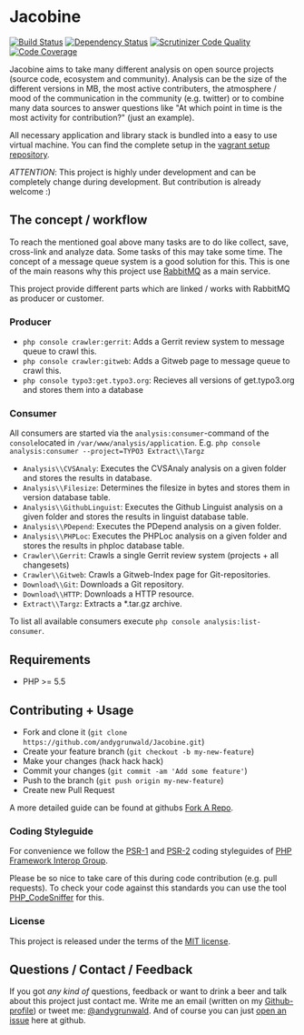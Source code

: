 # Jacobine

[![Build Status](https://travis-ci.org/andygrunwald/Jacobine.svg?branch=jacobine-rename)](https://travis-ci.org/andygrunwald/Jacobine)
[![Dependency Status](https://www.versioneye.com/user/projects/5357f76afe0d07a60c00013c/badge.png)](https://www.versioneye.com/user/projects/5357f76afe0d07a60c00013c)
[![Scrutinizer Code Quality](https://scrutinizer-ci.com/g/andygrunwald/Jacobine/badges/quality-score.png?s=ce1b08496df51dccb7fe58ba3ba084c13b5bccb1)](https://scrutinizer-ci.com/g/andygrunwald/Jacobine/)
[![Code Coverage](https://scrutinizer-ci.com/g/andygrunwald/Jacobine/badges/coverage.png?s=3128770a021cc50d581865aad3fb6225407ee574)](https://scrutinizer-ci.com/g/andygrunwald/Jacobine/)

Jacobine aims to take many different analysis on open source projects (source code, ecosystem and community).
Analysis can be the size of the different versions in MB, the most active contributers, the atmosphere / mood of the communication in the community (e.g. twitter) or to combine many data sources to answer questions like "At which point in time is the most activity for contribution?" (just an example).

All necessary application and library stack is bundled into a easy to use virtual machine.
You can find the complete setup in the [vagrant setup repository](https://github.com/andygrunwald/Jacobine-Vagrant).

*ATTENTION*:
This project is highly under development and can be completely change during development.
But contribution is already welcome :)

## The concept / workflow

To reach the mentioned goal above many tasks are to do like collect, save, cross-link and analyze data.
Some tasks of this may take some time. The concept of a message queue system is a good solution for this.
This is one of the main reasons why this project use [RabbitMQ](http://www.rabbitmq.com/) as a main service.

This project provide different parts which are linked / works with RabbitMQ as producer or customer.

### Producer

* `php console crawler:gerrit`: Adds a Gerrit review system to message queue to crawl this.
* `php console crawler:gitweb`: Adds a Gitweb page to message queue to crawl this.
* `php console typo3:get.typo3.org`: Recieves all versions of get.typo3.org and stores them into a database

### Consumer

All consumers are started via the `analysis:consumer`-command of the `console`located in `/var/www/analysis/application`.
E.g. `php console analysis:consumer --project=TYPO3 Extract\\Targz`

* `Analysis\\CVSAnaly`: Executes the CVSAnaly analysis on a given folder and stores the results in database.
* `Analysis\\Filesize`: Determines the filesize in bytes and stores them in version database table.
* `Analysis\\GithubLinguist`: Executes the Github Linguist analysis on a given folder and stores the results in linguist database table.
* `Analysis\\PDepend`: Executes the PDepend analysis on a given folder.
* `Analysis\\PHPLoc`: Executes the PHPLoc analysis on a given folder and stores the results in phploc database table.
* `Crawler\\Gerrit`: Crawls a single Gerrit review system (projects + all changesets)
* `Crawler\\Gitweb`: Crawls a Gitweb-Index page for Git-repositories.
* `Download\\Git`: Downloads a Git repository.
* `Download\\HTTP`: Downloads a HTTP resource.
* `Extract\\Targz`: Extracts a *.tar.gz archive.

To list all available consumers execute `php console analysis:list-consumer`.

## Requirements

* PHP >= 5.5

## Contributing + Usage

* Fork and clone it (`git clone https://github.com/andygrunwald/Jacobine.git`)
* Create your feature branch (`git checkout -b my-new-feature`)
* Make your changes (hack hack hack)
* Commit your changes (`git commit -am 'Add some feature'`)
* Push to the branch (`git push origin my-new-feature`)
* Create new Pull Request

A more detailed guide can be found at githubs [Fork A Repo](https://help.github.com/articles/fork-a-repo).

### Coding Styleguide

For convenience we follow the [PSR-1](http://www.php-fig.org/psr/psr-1/) and [PSR-2](http://www.php-fig.org/psr/psr-2/) coding styleguides of [PHP Framework Interop Group](http://www.php-fig.org/).

Please be so nice to take care of this during code contribution (e.g. pull requests).
To check your code against this standards you can use the tool [PHP_CodeSniffer](https://github.com/squizlabs/PHP_CodeSniffer/) for this.

### License

This project is released under the terms of the [MIT license](http://en.wikipedia.org/wiki/MIT_License).

## Questions / Contact / Feedback

If you got *any kind of* questions, feedback or want to drink a beer and talk about this project just contact me.
Write me an email (written on my [Github-profile](https://github.com/andygrunwald)) or tweet me: [@andygrunwald](http://twitter.com/andygrunwald).
And of course you can just [open an issue](https://github.com/andygrunwald/Jacobine-Vagrant/issues) here at github.
